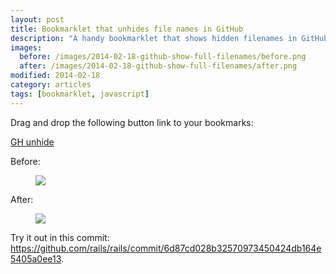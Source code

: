```yaml
---
layout: post
title: Bookmarklet that unhides file names in GitHub
description: "A handy bookmarklet that shows hidden filenames in GitHub"
images:
  before: /images/2014-02-18-github-show-full-filenames/before.png
  after: /images/2014-02-18-github-show-full-filenames/after.png
modified: 2014-02-18
category: articles
tags: [bookmarklet, javascript]
---
```


Drag and drop the following button link to your bookmarks:

<a class="btn" href="javascript:(function()%7Bvar%20nodes%20%3D%20document.getElementsByClassName(%22info%22)%3B%20for%20(var%20info%20in%20nodes)%20%7B%20if%20(nodes%5Binfo%5D.children%20%3D%3D%20null%20%7C%7C%20nodes%5Binfo%5D.children.length%20!%3D%202)%20break%3B%20nodes%5Binfo%5D.children%5B1%5D.className%20%3D%20nodes%5Binfo%5D.children%5B1%5D.className.replace(%27css-truncate%20css-truncate-target%27%2C%20%27%27)%3B%20%7D%3B%7D)()">GH unhide</a>

Before:

<figure>
  <img src="{{ page.images.before }}">
</figure>

After:

<figure>
  <img src="{{ page.images.after }}">
</figure>

Try it out in this commit: <a href="https://github.com/rails/rails/commit/6d87cd028b32570973450424db164e5405a0ee13">https://github.com/rails/rails/commit/6d87cd028b32570973450424db164e5405a0ee13</a>.
